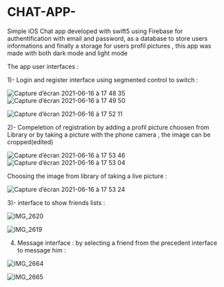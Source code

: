 
# CHAT-APP-
Simple iOS Chat app developed with swift5 using Firebase for authentification with email and password, as a database to store users informations and finally a storage for users profil pictures , this app was made with both dark mode and light mode 

The app user interfaces : 


1)- Login and register interface using segmented control to switch :



![Capture d’écran 2021-06-16 à 17 48 35](https://user-images.githubusercontent.com/51541884/122261728-97c74000-cecc-11eb-8652-875c2fa33373.png)   ![Capture d’écran 2021-06-16 à 17 49 50](https://user-images.githubusercontent.com/51541884/122261757-9dbd2100-cecc-11eb-8af4-826bb43070f5.png)


![Capture d’écran 2021-06-16 à 17 52 11](https://user-images.githubusercontent.com/51541884/122261780-a3b30200-cecc-11eb-8460-97a555fd3d9f.png)




2)- Compeletion of registration by adding a profil picture choosen from Library or by taking a picture with the phone camera , the image can be cropped(edited) 



![Capture d’écran 2021-06-16 à 17 53 46](https://user-images.githubusercontent.com/51541884/122261811-ad3c6a00-cecc-11eb-8e30-8ecbe2dadaf6.png)                     ![Capture d’écran 2021-06-16 à 17 53 04](https://user-images.githubusercontent.com/51541884/122261862-b3324b00-cecc-11eb-8c19-360b51fe572c.png)


Choosing the image from library of taking a live picture : 


![Capture d’écran 2021-06-16 à 17 53 24](https://user-images.githubusercontent.com/51541884/122261893-b7f6ff00-cecc-11eb-9eac-37dded1d98fd.png)




3)- interface to show friends lists : 


![IMG_2620](https://user-images.githubusercontent.com/51541884/122236644-97bc4580-ceb6-11eb-9199-ca3fa7201474.PNG)  


![IMG_2619](https://user-images.githubusercontent.com/51541884/122236678-9db22680-ceb6-11eb-9df6-921211c2fd87.PNG)







4) Message interface : by selecting a friend from the precedent interface to message him : 






![IMG_2664](https://user-images.githubusercontent.com/51541884/122236882-ccc89800-ceb6-11eb-84a4-86c78f53bab1.PNG) 



![IMG_2665](https://user-images.githubusercontent.com/51541884/122236942-d81bc380-ceb6-11eb-9178-f2862058dc57.PNG)






